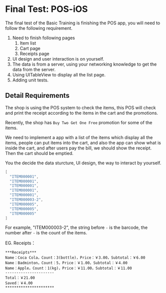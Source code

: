 # Final Test: POS-iOS

The final test of the Basic Training is finishing the POS app, you will need to follow the following requirement.

1. Need to finish following pages
    1. Item list
    1. Cart page
    1. Receipts page
1. UI design and user interaction is on yourself.
1. The data is from a server, using your networking knowledge to get the data from the server.
1. Using UITableView to display all the list page.
1. Adding unit tests.

## Detail Requirements

The shop is using the POS system to check the items, this POS will check and print the receipt according to the items in the cart and the promotions.

Recently, the shop has `Buy Two Get One Free` promotion for some of the items.

We need to implement a app with a list of the items which display all the items, people can put items into the cart, and also the app can show what is inside the cart, and after users pay the bill, we should show the receipt. Then the cart should be emptied.

You the decide the data sturcture, UI design, the way to interact by yourself.

```swift
[
  "ITEM000001",
  "ITEM000001",
  "ITEM000001",
  "ITEM000001",
  "ITEM000001",
  "ITEM000003-2",
  "ITEM000005",
  "ITEM000005",
  "ITEM000005"
]
```

For example, "ITEM000003-2", the string before `-` is the barcode, the number after `-` is the count of the items.


EG. Receipts：

```
***Receipts***
Name：Coca Cola，Count：3(bottle)，Price：￥3.00，Subtotal：￥6.00
Name：Badminton，Count：5，Price：￥1.00，Subtotal：￥4.00
Name：Apple，Count：1(kg)，Price：￥11.00，Subtotal：￥11.00
----------------------
Total：￥21.00
Saved：￥4.00
**********************
```
